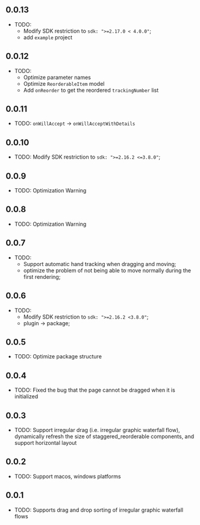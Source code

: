 ## 0.0.13

* TODO:
  * Modify SDK restriction to `sdk: ">=2.17.0 < 4.0.0"`;
  * add `example` project

## 0.0.12

* TODO:
  * Optimize parameter names
  * Optimize `ReorderableItem` model
  * Add `onReorder` to get the reordered `trackingNumber` list

## 0.0.11

* TODO: `onWillAccept` -> `onWillAcceptWithDetails`

## 0.0.10

* TODO: Modify SDK restriction to `sdk: ">=2.16.2 <=3.8.0"`;

## 0.0.9

* TODO: Optimization Warning

## 0.0.8

* TODO: Optimization Warning

## 0.0.7

* TODO: 
  * Support automatic hand tracking when dragging and moving; 
  * optimize the problem of not being able to move normally during the first rendering;

## 0.0.6

* TODO: 
  * Modify SDK restriction to `sdk: ">=2.16.2 <3.8.0"`;
  * plugin -> package;

## 0.0.5

* TODO: Optimize package structure

## 0.0.4

* TODO: Fixed the bug that the page cannot be dragged when it is initialized

## 0.0.3

* TODO: Support irregular drag (i.e. irregular graphic waterfall flow), dynamically refresh the size of staggered_reorderable components, and support horizontal layout

## 0.0.2

* TODO: Support macos, windows platforms

## 0.0.1

* TODO: Supports drag and drop sorting of irregular graphic waterfall flows